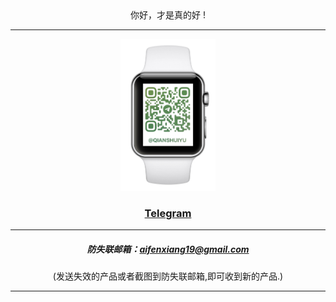 <center> 
你好，才是真的好 !<!-- {docsify-ignore} -->


-------
<center> 

<a href="https://t.me/qianshuiyu" target="_blank">
<img src=media/IMG_19.JPEG align=“center” width=30% />
<a>

### [Telegram](https://t.me/qianshuiyu) <!-- {docsify-ignore} -->


-------
##### 防失联邮箱：aifenxiang19@gmail.com <br/>
(发送失效的产品或者截图到防失联邮箱,即可收到新的产品.)

-------

</center>






